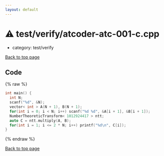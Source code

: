 ```yaml
---
layout: default
---
```


<!-- mathjax config similar to math.stackexchange -->
<script type="text/javascript" async
  src="https://cdnjs.cloudflare.com/ajax/libs/mathjax/2.7.5/MathJax.js?config=TeX-MML-AM_CHTML">
</script>
<script type="text/x-mathjax-config">
  MathJax.Hub.Config({
    TeX: { equationNumbers: { autoNumber: "AMS" }},
    tex2jax: {
      inlineMath: [ ['$','$'] ],
      processEscapes: true
    },
    "HTML-CSS": { matchFontHeight: false },
    displayAlign: "left",
    displayIndent: "2em"
  });
</script>

<script type="text/javascript" src="https://cdnjs.cloudflare.com/ajax/libs/jquery/3.4.1/jquery.min.js"></script>
<script src="https://cdn.jsdelivr.net/npm/jquery-balloon-js@1.1.2/jquery.balloon.min.js" integrity="sha256-ZEYs9VrgAeNuPvs15E39OsyOJaIkXEEt10fzxJ20+2I=" crossorigin="anonymous"></script>
<script type="text/javascript" src="../../../assets/js/copy-button.js"></script>
<link rel="stylesheet" href="../../../assets/css/copy-button.css" />


# :warning: test/verify/atcoder-atc-001-c.cpp
* category: test/verify


[Back to top page](../../../index.html)



## Code
{% raw %}
```cpp
int main() {
  int N;
  scanf("%d", &N);
  vector< int > A(N + 1), B(N + 1);
  for(int i = 0; i < N; i++) scanf("%d %d", &A[i + 1], &B[i + 1]);
  NumberTheoreticTransform< 1012924417 > ntt;
  auto C = ntt.multiply(A, B);
  for(int i = 1; i <= 2 * N; i++) printf("%d\n", C[i]);
}

```
{% endraw %}

[Back to top page](../../../index.html)


